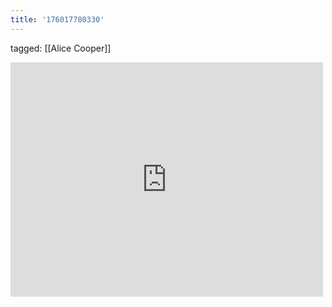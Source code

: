 ```yaml
---
title: '176017780330'
---
```

tagged: [[Alice Cooper]]
<iframe allow="accelerometer; autoplay; clipboard-write; encrypted-media; gyroscope; picture-in-picture" allowfullscreen="" frameborder="0" height="375" id="youtube_iframe" src="https://www.youtube.com/embed/KN6ngThqMEs?feature=oembed&amp;enablejsapi=1&amp;origin=https://safe.txmblr.com&amp;wmode=opaque" width="500"></iframe>